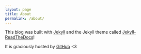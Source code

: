 ```yaml
---
layout: page
title: About
permalink: /about/
---
```


This blog was built with [Jekyll](https://jekyllrb.com) and the Jekyll theme
called [Jekyll-ReadTheDocs](https://github.com/Pawamoy/jekyll-readthedocs)!

It is graciously hosted by [GitHub](https://github.com) <3
